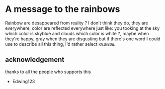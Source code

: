 # A message to the rainbows

Rainbow are desappeared from reality ?
I don't think they do, they are everywhere,
color are reflected everywhere just like:
you tooking at the sky which color is skyblue
and clouds which color is white ?, maybe when 
they're happy, gray when they are disgusting
but if there's one word I could use to describe
all this thing, I'd rather select `RAINBOW`.

## acknowledgement
thanks to all the people who supports this

- Edwing123
